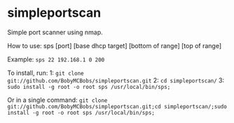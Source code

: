# simpleportscan
Simple port scanner using nmap.

How to use:
  sps [port] [base dhcp target] [bottom of range] [top of range]

Example:
  `sps 22 192.168.1 0 200`

To install, run:
  1: `git clone git://github.com/BobyMCBobs/simpleportscan.git`
  2: `cd simpleportscan/`
  3: `sudo install -g root -o root sps /usr/local/bin/sps;`

Or in a single command:
  `git clone git://github.com/BobyMCBobs/simpleportscan.git;cd simpleportscan/;sudo install -g root -o root sps /usr/local/bin/sps;`
